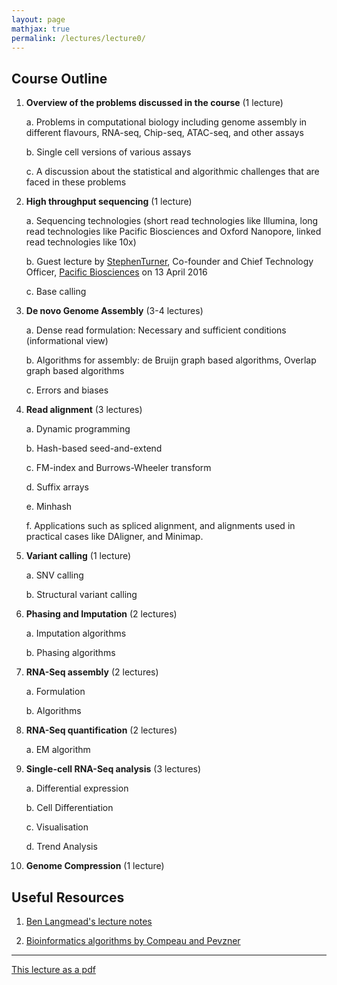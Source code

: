 ```yaml
---
layout: page
mathjax: true
permalink: /lectures/lecture0/
---
```


## Course Outline


1. **Overview of the problems discussed in the course** (1 lecture)

	a. Problems in computational biology including genome assembly in different flavours, RNA-seq, Chip-seq, ATAC-seq, and other assays

	b. Single cell versions of various assays

	c. A discussion about the statistical and algorithmic challenges that are faced in these problems

2. **High throughput sequencing** (1 lecture)

	a. Sequencing technologies (short read technologies like Illumina, long read technologies like Pacific Biosciences and Oxford Nanopore, linked read technologies like 10x)

	b. Guest lecture by [StephenTurner](http://www.pacb.com/people/stephen-turner-phd/), Co-founder and Chief Technology Officer, [Pacific Biosciences](http://www.pacb.com/) on 13 April 2016

	c.	Base calling

3. **De novo Genome Assembly** (3-4 lectures)

	a. Dense read formulation: Necessary and sufficient conditions (informational view)

	b. Algorithms for assembly: de Bruijn graph based algorithms, Overlap graph based algorithms

	c. Errors and biases

4. **Read alignment** (3 lectures)

	a. Dynamic programming

	b. Hash-based seed-and-extend

	c. FM-index and Burrows-Wheeler transform

	d. Suffix arrays

	e. Minhash

	f. Applications such as spliced alignment, and alignments used in practical cases like DAligner, and Minimap.

5. **Variant calling**  (1 lecture)

	a. SNV calling

	b. Structural variant calling

6. **Phasing and Imputation** (2 lectures)

	a. Imputation algorithms

	b. Phasing algorithms

7. **RNA-Seq assembly** (2 lectures)

	a. Formulation

	b. Algorithms

8. **RNA-Seq quantification** (2 lectures)

	a. EM algorithm

9. **Single-cell RNA-Seq analysis** (3 lectures)

	a. Differential expression

	b. Cell Differentiation

	c. Visualisation

	d. Trend Analysis

10. **Genome Compression** (1 lecture)

## Useful Resources


1. [Ben Langmead's lecture notes](http://www.langmead-lab.org/teaching-materials/)

2. [Bioinformatics algorithms by Compeau and Pevzner](http://bioinformaticsalgorithms.com/index.htm)-----------------[This lecture as a pdf](/lectures/lecture0.pdf)
